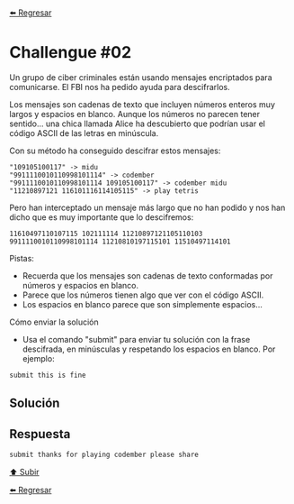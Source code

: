 [⬅️ Regresar](https://github.com/cosmoart/codember)

# Challengue #02

Un grupo de ciber criminales están usando mensajes encriptados para comunicarse. El FBI nos ha pedido ayuda para descifrarlos.

Los mensajes son cadenas de texto que incluyen números enteros muy largos y espacios en blanco. Aunque los números no parecen tener sentido... una chica llamada Alice ha descubierto que podrían usar el código ASCII de las letras en minúscula.

Con su método ha conseguido descifrar estos mensajes:

```
"109105100117" -> midu
"9911110010110998101114" -> codember
"9911110010110998101114 109105100117" -> codember midu
"11210897121 116101116114105115" -> play tetris
```

Pero han interceptado un mensaje más largo que no han podido y nos han dicho que es muy importante que lo descifremos:

`11610497110107115 102111114 11210897121105110103 9911110010110998101114 11210810197115101 11510497114101`

Pistas:

- Recuerda que los mensajes son cadenas de texto conformadas por números y espacios en blanco.
- Parece que los números tienen algo que ver con el código ASCII.
- Los espacios en blanco parece que son simplemente espacios...

Cómo enviar la solución

- Usa el comando "submit" para enviar tu solución con la frase descifrada, en minúsculas y respetando los espacios en blanco. Por ejemplo:

```bash
submit this is fine
```

## Solución

## Respuesta

```bash
submit thanks for playing codember please share
```

[⬆️ Subir](#challengue-02)

[⬅️ Regresar](https://github.com/cosmoart/codember)
